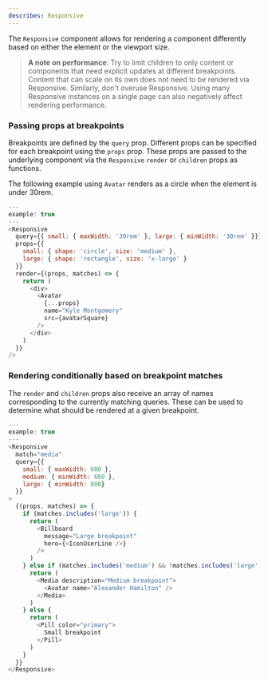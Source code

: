 ```yaml
---
describes: Responsive
---
```


The `Responsive` component allows for rendering a component differently based on either
the element or the viewport size.

> **A note on performance**: Try to limit children to only content or components that need explicit updates at different breakpoints. Content that can scale on its own does not need to be rendered via Responsive. Similarly, don't overuse Responsive. Using many Responsive instances on a single page can also negatively affect rendering performance.

### Passing props at breakpoints

Breakpoints are defined by the `query` prop. Different props can be
specified for each breakpoint using the `props` prop. These props are passed to the
underlying component via the `Responsive` `render` or `children` props as functions.

The following example using `Avatar` renders as a circle when the element is under 30rem.

```js
---
example: true
---
<Responsive
  query={{ small: { maxWidth: '30rem' }, large: { minWidth: '30rem' }}}
  props={{
    small: { shape: 'circle', size: 'medium' },
    large: { shape: 'rectangle', size: 'x-large' }
  }}
  render={(props, matches) => {
    return (
      <div>
        <Avatar
          {...props}
          name="Kyle Montgomery"
          src={avatarSquare}
        />
      </div>
    )
  }}
/>
```

### Rendering conditionally based on breakpoint matches

The `render` and `children` props also receive an array of names corresponding to the
currently matching queries. These can be used to determine what should be rendered at a
given breakpoint.

```js
---
example: true
---
<Responsive
  match="media"
  query={{
    small: { maxWidth: 600 },
    medium: { minWidth: 600 },
    large: { minWidth: 800}
  }}
>
  {(props, matches) => {
    if (matches.includes('large')) {
      return (
        <Billboard
          message="Large breakpoint"
          hero={<IconUserLine />}
        />
      )
    } else if (matches.includes('medium') && !matches.includes('large')) {
      return (
        <Media description="Medium breakpoint">
          <Avatar name="Alexander Hamilton" />
        </Media>
      )
    } else {
      return (
        <Pill color="primary">
          Small breakpoint
        </Pill>
      )
    }
  }}
</Responsive>
```
